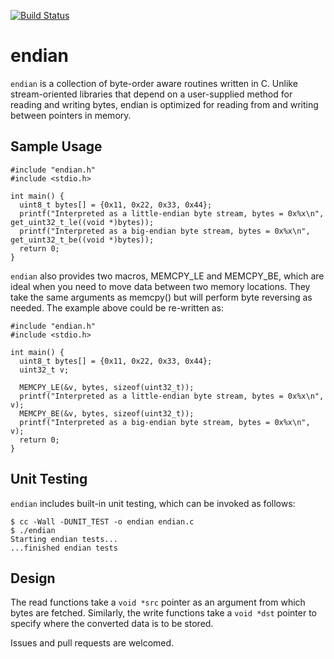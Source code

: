 [![Build Status](https://travis-ci.org/ipeperko/endian.svg?branch=master)](https://travis-ci.org/ipeperko/endian)

# endian
`endian` is a collection of byte-order aware routines written in C.  Unlike stream-oriented libraries that depend on a user-supplied method for reading and writing bytes, endian is optimized for reading from and writing between pointers in memory.

## Sample Usage

    #include "endian.h"
    #include <stdio.h>
    
    int main() {
      uint8_t bytes[] = {0x11, 0x22, 0x33, 0x44};
      printf("Interpreted as a little-endian byte stream, bytes = 0x%x\n", get_uint32_t_le((void *)bytes));
      printf("Interpreted as a big-endian byte stream, bytes = 0x%x\n", get_uint32_t_be((void *)bytes));
      return 0;
    }

`endian` also provides two macros, MEMCPY_LE and MEMCPY_BE, which are ideal when you need to move data between two memory locations.  They take the same arguments as memcpy() but will perform byte reversing as needed.  The example above could be re-written as:

    #include "endian.h"
    #include <stdio.h>
    
    int main() {
      uint8_t bytes[] = {0x11, 0x22, 0x33, 0x44};
      uint32_t v;
      
      MEMCPY_LE(&v, bytes, sizeof(uint32_t));
      printf("Interpreted as a little-endian byte stream, bytes = 0x%x\n", v);
      MEMCPY_BE(&v, bytes, sizeof(uint32_t));
      printf("Interpreted as a big-endian byte stream, bytes = 0x%x\n", v);
      return 0;
    }

## Unit Testing

`endian` includes built-in unit testing, which can be invoked as follows:

    $ cc -Wall -DUNIT_TEST -o endian endian.c
    $ ./endian
    Starting endian tests...
    ...finished endian tests

## Design

The read functions take a `void *src` pointer as an argument from which bytes are fetched.  Similarly, the
write functions take a `void *dst` pointer to specify where the converted data is to be stored.

Issues and pull requests are welcomed.
